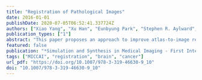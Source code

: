 ```yaml
---
title: "Registration of Pathological Images"
date: 2016-01-01
publishDate: 2020-07-05T06:52:41.337724Z
authors: ["Xiao Yang", "Xu Han", "Eunbyung Park", "Stephen R. Aylward", "Roland Kwitt", "Marc Niethammer"]
publication_types: ["1"]
abstract: "This paper proposes an approach to improve atlas-to-image registration accuracy with large pathologies. Instead of directly registering an atlas to a pathological image, the method learns a mapping from the pathological image to a quasi-normal image, for which more accurate registration is possible. Specifically, the method uses a deep variational convolutional encoder-decoder network to learn the mapping. Furthermore, the method estimates local mapping uncertainty through network inference statistics and uses those estimates to down-weight the image registration similarity measure in areas of high uncertainty. The performance of the method is quantified using synthetic brain tumor images and images from the brain tumor segmentation challenge (BRATS 2015)."
featured: false
publication: "*Simulation and Synthesis in Medical Imaging - First International Workshop, SASHIMI 2016, Held in Conjunction with MICCAI 2016, Athens, Greece, October 21, 2016, Proceedings*"
tags: ["MICCAI", "registration", "brain", "cancer"]
url_pdf: "https://doi.org/10.1007/978-3-319-46630-9_10"
doi: "10.1007/978-3-319-46630-9_10"
---
```


